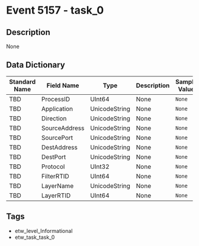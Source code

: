 # Event 5157 - task_0

## Description
None

## Data Dictionary
|Standard Name|Field Name|Type|Description|Sample Value|
|---|---|---|---|---|
|TBD|ProcessID|UInt64|None|`None`|
|TBD|Application|UnicodeString|None|`None`|
|TBD|Direction|UnicodeString|None|`None`|
|TBD|SourceAddress|UnicodeString|None|`None`|
|TBD|SourcePort|UnicodeString|None|`None`|
|TBD|DestAddress|UnicodeString|None|`None`|
|TBD|DestPort|UnicodeString|None|`None`|
|TBD|Protocol|UInt32|None|`None`|
|TBD|FilterRTID|UInt64|None|`None`|
|TBD|LayerName|UnicodeString|None|`None`|
|TBD|LayerRTID|UInt64|None|`None`|

## Tags
* etw_level_Informational
* etw_task_task_0
